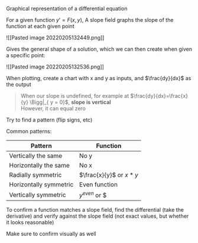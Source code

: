 Graphical representation of a differential equation

For a given function $y' = F(x, y)$, 
A slope field graphs the slope of the function at each given point

![[Pasted image 20220205132449.png]]

Gives the general shape of a solution, which we can then create when given a specific point: 

![[Pasted image 20220205132536.png]]

When plotting, create a chart with x and y as inputs, and $\frac{dy}{dx}$ as the output

> When our slope is undefined, for example at $\frac{dy}{dx}=\frac{x}{y} \Bigg|_{ y = 0}$, **slope is vertical**\
> However, it can equal zero

Try to find a pattern (flip signs, etc)

Common patterns: 

Pattern | Function
-----| -----
Vertically the same  | No y
Horizontally the same | No x
Radially symmetric | $\frac{x}{y}$ or $x * y$
Horizontally symmetric | Even function
Vertically symmetric | $y^{even}$ or $|y|$

To confirm a function matches a slope field, find the differential (take the derivative) and verify against the slope field (not exact values, but whether it looks reasonable)



Make sure to confirm visually as well
